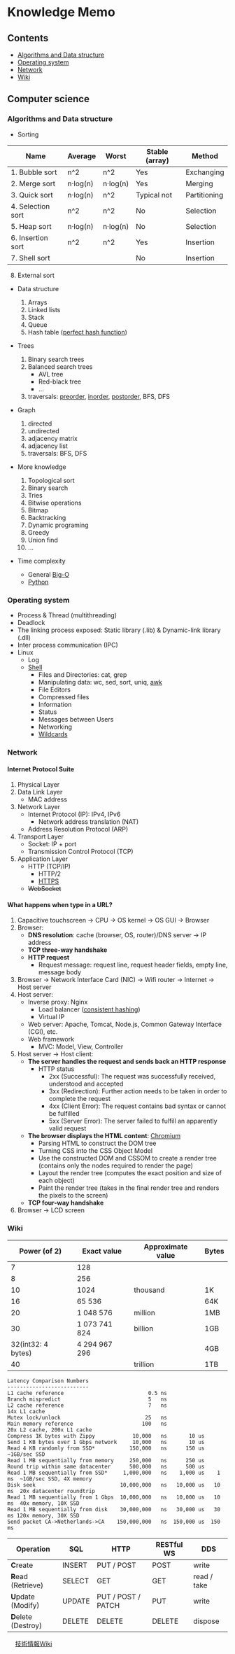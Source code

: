 # Knowledge Memo

## Contents

- [Algorithms and Data structure](#algorithms-and-data-structure)
- [Operating system](#operating-system)
- [Network](#network)
- [Wiki](#wiki)

## Computer science

### Algorithms and Data structure

- Sorting

| Name  | Average  | Worst  | Stable (array) | Method  |
|---|---|---|---|---|
| 1. Bubble sort  | n^2  | n^2  | Yes  | Exchanging  |
| 2. Merge sort  | n·log(n)  | n·log(n)  | Yes  | Merging  |
| 3. Quick sort  | n·log(n)  | n^2  | Typical not  | Partitioning  |
| 4. Selection sort  | n^2  | n^2  | No  | Selection  |
| 5. Heap sort  | n·log(n)  | n·log(n)  | No  | Selection  |
| 6. Insertion sort  | n^2  | n^2  | Yes  | Insertion  |
| 7. Shell sort  |   |   | No  | Insertion  |
  8. External sort

- Data structure
  1. Arrays
  2. Linked lists
  3. Stack
  4. Queue
  5. Hash table ([perfect hash function](https://en.wikipedia.org/wiki/Perfect_hash_function))

- Trees
  1. Binary search trees
  2. Balanced search trees
      - AVL tree
      - Red-black tree
      - ...
  3. traversals: [preorder](https://leetcode.com/problems/binary-tree-preorder-traversal/), [inorder](https://leetcode.com/problems/binary-tree-inorder-traversal/), [postorder](https://leetcode.com/problems/binary-tree-postorder-traversal/), BFS, DFS

- Graph
  1. directed
  2. undirected
  3. adjacency matrix
  4. adjacency list
  5. traversals: BFS, DFS

- More knowledge
  1. Topological sort
  2. Binary search
  3. Tries
  4. Bitwise operations
  5. Bitmap
  6. Backtracking
  7. Dynamic programing
  8. Greedy
  9. Union find
  10. ...

- Time complexity
  - General [Big-O](https://www.bigocheatsheet.com/)
  - [Python](https://wiki.python.org/moin/TimeComplexity)

### Operating system

- Process & Thread (multithreading)
- Deadlock
- The linking process exposed: Static library (.lib) & Dynamic-link library (.dll)
- Inter process communication (IPC)
- Linux
  - Log
  - [Shell](https://docs.cs.cf.ac.uk/notes/linux-shell-commands/)
    - Files and Directories: cat, grep
    - Manipulating data: wc, sed, sort, uniq, [awk](http://www.ruanyifeng.com/blog/2018/11/awk.html)
    - File Editors
    - Compressed files
    - Information
    - Status
    - Messages between Users
    - Networking
    - [Wildcards](http://www.ruanyifeng.com/blog/2018/09/bash-wildcards.html)

### Network

#### Internet Protocol Suite

1. Physical Layer
2. Data Link Layer
    - MAC address
3. Network Layer
    - Internet Protocol (IP): IPv4, IPv6
      - Network address translation (NAT)
    - Address Resolution Protocol (ARP)
4. Transport Layer
    - Socket: IP + port
    - Transmission Control Protocol (TCP)
7. Application Layer
    - HTTP (TCP/IP)
      - HTTP/2
      - [HTTPS](http://www.ruanyifeng.com/blog/2016/08/migrate-from-http-to-https.html)
    - <s>WebSocket</s>

#### What happens when type in a URL?

1. Capacitive touchscreen → CPU → OS kernel → OS GUI → Browser
2. Browser:
    - <strong>DNS resolution</strong>: cache (browser, OS, router)/DNS server → IP address
    - <strong>TCP three-way handshake</strong>
    - <strong>HTTP request</strong>
      - Request message: request line, request header fields, empty line, message body
3. Browser → Network Interface Card (NIC) → Wifi router → Internet → Host server
4. Host server:
    - Inverse proxy: Nginx
      - Load balancer ([consistent hashing](https://en.wikipedia.org/wiki/Consistent_hashing))
      - Virtual IP
    - Web server: Apache, Tomcat, Node.js, Common Gateway Interface (CGI), etc.
    - Web framework
      - MVC: Model, View, Controller
5. Host server → Host client:
    - <strong>The server handles the request and sends back an HTTP response</strong>
      - HTTP status
        - 2xx (Successful): The request was successfully received, understood and accepted
        - 3xx (Redirection): Further action needs to be taken in order to complete the request
        - 4xx (Client Error): The request contains bad syntax or cannot be fulfilled
        - 5xx (Server Error): The server failed to fulfill an apparently valid request
    - <strong>The browser displays the HTML content</strong>: [Chromium](https://www.chromium.org/developers/design-documents/multi-process-architecture)
      - Parsing HTML to construct the DOM tree
      - Turning CSS into the CSS Object Model
      - Use the constructed DOM and CSSOM to create a render tree (contains only the nodes required to render the page)
      - Layout the render tree (computes the exact position and size of each object)
      - Paint the render tree (takes in the final render tree and renders the pixels to the screen)
    - <strong>TCP four-way handshake</strong>
6. Browser → LCD screen

### Wiki

| Power (of 2)  | Exact value  | Approximate value  | Bytes |
|---|---|---|---|
| 7  | 128  |   |   |
| 8  | 256  |   |   |
| 10  | 1024  | thousand  | 1K  |
| 16  | 65 536  |   | 64K  |
| 20  | 1 048 576  | million  | 1MB  |
| 30  | 1 073 741 824  | billion  | 1GB  |
| 32(int32: 4 bytes)  | 4 294 967 296  |   | 4GB  |
| 40  |   | trillion  | 1TB  |

```
Latency Comparison Numbers
--------------------------
L1 cache reference                           0.5 ns
Branch mispredict                            5   ns
L2 cache reference                           7   ns                      14x L1 cache
Mutex lock/unlock                           25   ns
Main memory reference                      100   ns                      20x L2 cache, 200x L1 cache
Compress 1K bytes with Zippy            10,000   ns       10 us
Send 1 KB bytes over 1 Gbps network     10,000   ns       10 us
Read 4 KB randomly from SSD*           150,000   ns      150 us          ~1GB/sec SSD
Read 1 MB sequentially from memory     250,000   ns      250 us
Round trip within same datacenter      500,000   ns      500 us
Read 1 MB sequentially from SSD*     1,000,000   ns    1,000 us    1 ms  ~1GB/sec SSD, 4X memory
Disk seek                           10,000,000   ns   10,000 us   10 ms  20x datacenter roundtrip
Read 1 MB sequentially from 1 Gbps  10,000,000   ns   10,000 us   10 ms  40x memory, 10X SSD
Read 1 MB sequentially from disk    30,000,000   ns   30,000 us   30 ms 120x memory, 30X SSD
Send packet CA->Netherlands->CA    150,000,000   ns  150,000 us  150 ms
```

| Operation  | SQL  | HTTP  | RESTful WS  | DDS  |
|---|---|---|---|---|
| <strong>C</strong>reate | INSERT | PUT / POST | POST | write |
| <strong>R</strong>ead (Retrieve) | SELECT | GET | GET | read / take |
| <strong>U</strong>pdate (Modify) | UPDATE | PUT / POST / PATCH | PUT | write |
| <strong>D</strong>elete (Destroy) | DELETE | DELETE | DELETE | dispose |

&emsp; [技術情報Wiki](https://www.sangyo-rock.com/tech/index.php)

